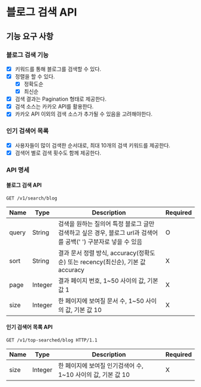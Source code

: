 # 블로그 검색 API

## 기능 요구 사항
### 블로그 검색 기능
- [X] 키워드를 통해 블로그를 검색할 수 있다.
- [X] 정렬을 할 수 있다.
  - [X] 정확도순
  - [X] 최신순
- [X] 검색 결과는 Pagination 형태로 제공한다.
- [X] 검색 소스는 카카오 API를 활용한다.
- [X] 카카오 API 이외의 검색 소스가 추가될 수 있음을 고려해야한다.

### 인기 검색어 목록
- [X] 사용자들이 많이 검색한 순서대로, 최대 10개의 검색 키워드를 제공한다.
- [X] 검색어 별로 검색 횟수도 함께 제공한다.

### API 명세

#### 블로그 검색 API
```
GET /v1/search/blog
```

|Name|Type| Description                                                          |Required|
|---|---|----------------------------------------------------------------------|---|
|query|String| 검색을 원하는 질의어 특정 블로그 글만 검색하고 싶은 경우, 블로그 url과 검색어를 공백(' ') 구분자로 넣을 수 있음 |O|
|sort|String| 결과 문서 정렬 방식, accuracy(정확도순) 또는 recency(최신순), 기본 값 accuracy           |X|
|page|Integer| 결과 페이지 번호, 1~50 사이의 값, 기본 값 1                                        |X|
|size|Integer| 한 페이지에 보여질 문서 수, 1~50 사이의 값, 기본 값 10                                 |X|

#### 인기 검색어 목록 API
```
GET /v1/top-searched/blog HTTP/1.1
```

|Name|Type| Description                             |Required|
|---|---|-----------------------------------------|---|
|size|Integer| 한 페이지에 보여질 인기검색어 수, 1~10 사이의 값, 기본 값 10 |X|